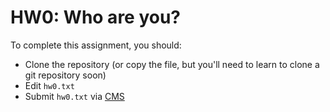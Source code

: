 # HW0: Who are you?

To complete this assignment, you should:

- Clone the repository (or copy the file, but you'll need to learn to
  clone a git repository soon)
- Edit `hw0.txt`
- Submit `hw0.txt` via [CMS][cms]

[cms]: http://cms.csuglab.cornell.edu
